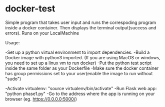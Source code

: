 # docker-test
Simple program that takes user input and runs the correspoding program inside a docker container. 
Then displays the terminal output(success and errors). 
Runs on your LocalMachine

Usage:

-Set up a python virtual environment to import dependencies.
-Build a Docker image with python3 imported. (If you are using MacOS or windows, you need to set up a linux vm to run docker)
-Put the python test script inside the same folder as your Dockerfile
-Make sure the docker container has group permissions set to your user(enable the image to run without "sudo")

-Activate virtualenv: "source virtualenv/bin/activate"
-Run Flask web app: "python phase1.py"
-Go to the address where the app is running on your browser (eg. https://0.0.0.0:5000/)

